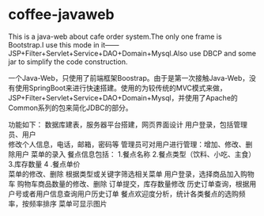 # coffee-javaweb
This is a java-web about cafe order system.The only one frame is Bootstrap.I use this mode in it——JSP+Filter+Servlet+Service+DAO+Domain+Mysql.Also use DBCP and some jar to simplify the code construction.

一个Java-Web，只使用了前端框架Boostrap。由于是第一次接触Java-Web，没有使用SpringBoot来进行快速搭建。使用的为较传统的MVC模式来做，JSP+Filter+Servlet+Service+DAO+Domain+Mysql，并使用了Apache的Common系列的包来简化JDBC的部分。

功能如下：
数据库建表，服务器平台搭建，网页界面设计
用户登录，包括管理员、用户  
修改个人信息，电话，邮箱，密码等
管理员可对用户进行管理：增加、修改、删除用户
菜单的录入
餐点信息包括：
  1.餐点名称		2.餐点类型（饮料、小吃、主食）
  3.库存数量 		4 .餐点单价   
菜单的修改、删除
根据类型或关键字筛选相关菜单
用户登录，选择商品加入购物车
购物车商品数量的修改、删除
订单提交，库存数量修改
历史订单查询，根据用户号或者用户信息查询用户历史订单
餐点欢迎度分析，统计各类餐点的选购频率，按频率排序
菜单可显示图片
